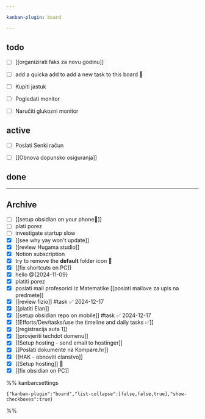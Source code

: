 ```yaml
---

kanban-plugin: board

---
```


## todo

- [ ] [[organizirati faks za novu godinu]]
- [ ] add a quicka add to add a new task to this board 🔲
- [ ] Kupiti jastuk
- [ ] Pogledati monitor
- [ ] Naručiti glukozni monitor


## active

- [ ] Poslati Senki račun
- [ ] [[Obnova dopunsko osiguranja]]


## done



***

## Archive

- [ ] [[setup obsidian on your phone📱]]
- [ ] plati porez
- [ ] investigate startup slow
- [x] [[see why yay won't update]]
- [x] [[review Hugama studio]]
- [x] Notion subscription
- [x] try to remove the **default** folder icon 📁
- [x] [[fix shortcuts on PC]]
- [x] hello @{2024-11-09}
- [x] platiti porez
- [x] poslati mail profesorici iz Matematike [[poslati mailove za upis na predmete]]
- [x] [[review fizio]] #task ✅ 2024-12-17
- [x] [[platiti Elan]]
- [x] [[setup obsidian repo on mobile]] #task ✅ 2024-12-17
- [x] [[Efforts/Dev/tasks/use the timeline and daily tasks ✅]]
- [x] [[registracija auta 1]]
- [x] [[provjeriti techdot domenu]]
- [x] [[Setup hosting - send email to hostinger]]
- [x] [[Poslati dokumente na Kompare.hr]]
- [x] [[HAK - obnoviti clanstvo]]
- [x] [[Setup hosting]] 📡
- [x] [[fix obsidian on PC]]

%% kanban:settings
```
{"kanban-plugin":"board","list-collapse":[false,false,true],"show-checkboxes":true}
```
%%